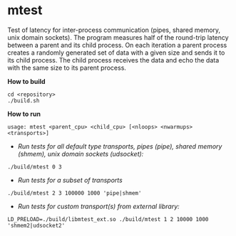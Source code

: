 # mtest

Test of latency for inter-process communication (pipes, shared memory, unix domain sockets).
The program measures half of the round-trip latency between a parent and its child process.
On each iteration a parent process creates a randomly generated set of data with a given size and sends it to its child process.
The child process receives the data and echo the data with the same size to its parent process.

**How to build**
```
cd <repository>
./build.sh
```

**How to run**
```
usage: mtest <parent_cpu> <child_cpu> [<nloops> <nwarmups> <transports>]
```

- _Run tests for all default type transports, pipes (*pipe*), shared memory (*shmem*), unix domain sockets (*udsocket*):_
```
./build/mtest 0 3
```

- _Run tests for a subset of transports_
```
./build/mtest 2 3 100000 1000 'pipe|shmem'
```

- _Run tests for custom transport(s) from external library:_
```
LD_PRELOAD=./build/libmtest_ext.so ./build/mtest 1 2 10000 1000 'shmem2|udsocket2'
```
